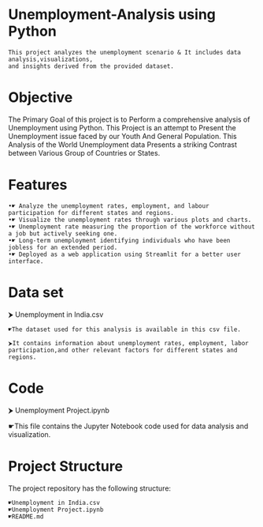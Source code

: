 # Unemployment-Analysis using Python
    This project analyzes the unemployment scenario & It includes data analysis,visualizations,
    and insights derived from the provided dataset.
# Objective
   The Primary Goal of this project is to Perform a comprehensive analysis of Unemployment using Python.
   This Project is an attempt to Present the Unemployment issue faced by our Youth And General Population.
   This Analysis of the World Unemployment data Presents a striking Contrast between Various Group of Countries or States.
# Features
    •☛ Analyze the unemployment rates, employment, and labour participation for different states and regions.
    •☛ Visualize the unemployment rates through various plots and charts.
    •☛ Unemployment rate measuring the proportion of the workforce without a job but actively seeking one.
    •☛ Long-term unemployment identifying individuals who have been jobless for an extended period.
    •☛ Deployed as a web application using Streamlit for a better user interface.
# Data set 
   ⮞ Unemployment in India.csv
    
    ☛The dataset used for this analysis is available in this csv file. 
 
    ⮞It contains information about unemployment rates, employment, labor participation,and other relevant factors for different states and regions.
# Code
⮞ Unemployment Project.ipynb 

☛This file contains the Jupyter Notebook code used for data analysis and visualization.
# Project Structure
  The project repository has the following structure:
  
    ☛Unemployment in India.csv
    ☛Unemployment Project.ipynb
    ☛README.md 
